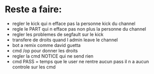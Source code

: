 # Reste a faire:
  - regler le kick qui n efface pas la personne kick du channel
  - regle le PART qui n efface pas non plus la personne du channel 
  - regler les problemes de segfault sur le kick
  - transfere de droits quand l admin leave le channel
  - bot a remix comme david guetta
  - cmd /op pour donner les droits
  - regler la cmd NOTICE qui ne send rien
  - cmd PASS = temps que le user ne rentre aucun pass il n a aucun controle sur les cmd
